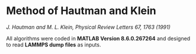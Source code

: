 # Method of Hautman and Klein
*J. Hautman and M. L. Klein, Physical Review Letters 67, 1763 (1991)*

All algorithms were coded in __MATLAB Version 8.6.0.267264__ and designed to read __LAMMPS dump files__ as inputs.
